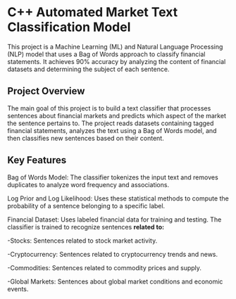 # C++ Automated Market Text Classification Model
This project is a Machine Learning (ML) and Natural Language Processing (NLP) model that uses a Bag of Words approach to classify financial statements. It achieves 90% accuracy by analyzing the content of financial datasets and determining the subject of each sentence.

## Project Overview
The main goal of this project is to build a text classifier that processes sentences about financial markets and predicts which aspect of the market the sentence pertains to. The project reads datasets containing tagged financial statements, analyzes the text using a Bag of Words model, and then classifies new sentences based on their content.

## Key Features
Bag of Words Model: The classifier tokenizes the input text and removes duplicates to analyze word frequency and associations.

Log Prior and Log Likelihood: Uses these statistical methods to compute the probability of a sentence belonging to a specific label.

Financial Dataset: Uses labeled financial data for training and testing. The classifier is trained to recognize sentences **related to:**

  -Stocks: Sentences related to stock market activity.

  -Cryptocurrency: Sentences related to cryptocurrency trends and news.

  -Commodities: Sentences related to commodity prices and supply.

  -Global Markets: Sentences about global market conditions and economic events.
